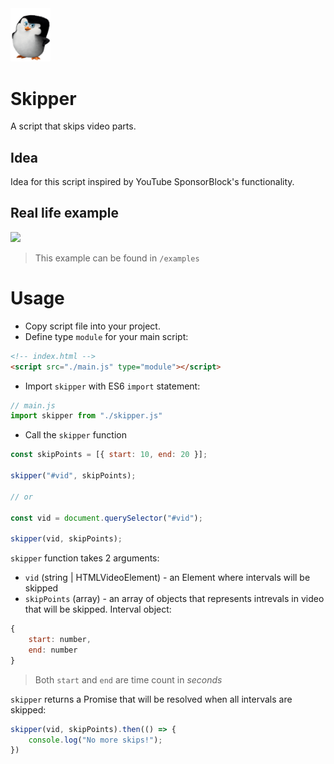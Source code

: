 <img src="./assets/skipper.png" width="64">  

# Skipper
A script that skips video parts. 

## Idea
Idea for this script inspired by YouTube SponsorBlock's functionality.

## Real life example
<img src="./assets/skipper.gif" width="400">  

> This example can be found in `/examples`

# Usage
- Copy script file into your project.
- Define type `module` for your main script:
```html
<!-- index.html -->
<script src="./main.js" type="module"></script>
```
- Import `skipper` with ES6 `import` statement:
```js
// main.js
import skipper from "./skipper.js"
```
- Call the `skipper` function
```js
const skipPoints = [{ start: 10, end: 20 }];

skipper("#vid", skipPoints);

// or

const vid = document.querySelector("#vid");

skipper(vid, skipPoints);
```

`skipper` function takes 2 arguments:
- `vid` (string | HTMLVideoElement) - an Element where intervals will be skipped
- `skipPoints` (array) - an array of objects that represents intrevals in video that will be skipped.
Interval object:
```js
{ 
    start: number, 
    end: number 
}
```
> Both `start` and `end` are time count in *seconds*  
  
`skipper` returns a Promise that will be resolved when all intervals are skipped:
```js
skipper(vid, skipPoints).then(() => {
    console.log("No more skips!");
})
```
